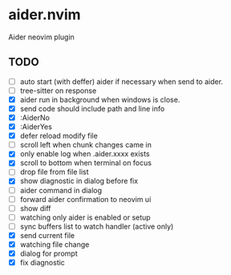 # aider.nvim

Aider neovim plugin

## TODO

- [ ] auto start (with deffer) aider if necessary when send to aider.
- [ ] tree-sitter on response
- [x] aider run in background when windows is close.
- [x] send code should include path and line info
- [x] :AiderNo
- [x] :AiderYes
- [x] defer reload modify file
- [ ] scroll left when chunk changes came in
- [x] only enable log when .aider.xxxx exists
- [x] scroll to bottom when terminal on focus
- [ ] drop file from file list
- [x] show diagnostic in dialog before fix
- [ ] aider command in dialog
- [ ] forward aider confirmation to neovim ui
- [ ] show diff
- [ ] watching only aider is enabled or setup
- [ ] sync buffers list to watch handler (active only)
- [x] send current file
- [x] watching file change
- [x] dialog for prompt
- [x] fix diagnostic
